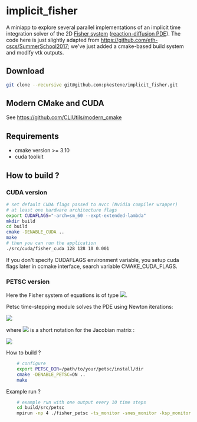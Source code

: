 # implicit_fisher
A miniapp to explore several parallel implementations of an implicit time integration solver of the 2D [Fisher system](https://en.wikipedia.org/wiki/Fisher%27s_equation) ([reaction-diffusion PDE](https://en.wikipedia.org/wiki/Reaction%E2%80%93diffusion_system)).
The code here is just slightly adapted from https://github.com/eth-cscs/SummerSchool2017; we've just added a cmake-based build system and modify vtk outputs.

## Download

```bash
git clone --recursive git@github.com:pkestene/implicit_fisher.git
```

## Modern CMake and CUDA

See https://github.com/CLIUtils/modern_cmake

## Requirements

- cmake version >= 3.10
- cuda toolkit

## How to build ?

### CUDA version

```bash
# set default CUDA flags passed to nvcc (Nvidia compiler wrapper)
# at least one hardware architecture flags
export CUDAFLAGS="-arch=sm_60 --expt-extended-lambda"
mkdir build
cd build
cmake -DENABLE_CUDA ..
make
# then you can run the application
./src/cuda/fisher_cuda 128 128 10 0.001
```

If you don't specify CUDAFLAGS environment variable, you setup cuda flags later in ccmake interface, search variable CMAKE_CUDA_FLAGS.


### PETSC version

Here the Fisher system of equations is of type <img src="https://render.githubusercontent.com/render/math?math=\frac{\partial U}{\partial t} = f(U,t)">.

Petsc time-stepping module solves the PDE using Newton iterations:

<img src="https://render.githubusercontent.com/render/math?math=x^{k+1} = x^k - \left[ f'(x^k) \right]^{-1} * f(x^k)">

where <img src="https://render.githubusercontent.com/render/math?math=f'"> is a short notation for the Jacobian matrix :

<img src="https://render.githubusercontent.com/render/math?math=f' = \partial f \ partial U">

How to build ?

``` bash
    # configure
    export PETSC_DIR=/path/to/your/petsc/install/dir
    cmake -DENABLE_PETSC=ON ..
    make
```

Example run ?

``` bash
    # example run with one output every 10 time steps
    cd build/src/petsc
    mpirun -np 4 ./fisher_petsc -ts_monitor -snes_monitor -ksp_monitor -ts_view -filename fisher -dump_vtk 10
```
